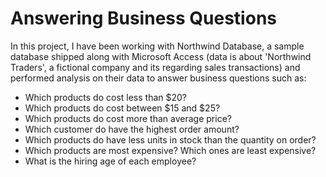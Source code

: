 # Answering Business Questions
In this project, I have been working with Northwind Database, a sample database shipped along with Microsoft Access (data is about 'Northwind Traders', a fictional company and its regarding sales transactions)
and performed analysis on their data to answer business questions such as:
- Which products do cost less than $20?
- Which products do cost between $15 and $25?
- Which products do cost more than average price? 
- Which customer do have the highest order amount?
- Which products  do have less units in stock than the quantity on order?
- Which products are most expensive? Which ones are least expensive?
- What is the hiring age of each employee?
